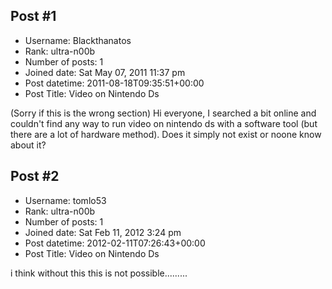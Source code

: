 ## Post #1
- Username: Blackthanatos
- Rank: ultra-n00b
- Number of posts: 1
- Joined date: Sat May 07, 2011 11:37 pm
- Post datetime: 2011-08-18T09:35:51+00:00
- Post Title: Video on Nintendo Ds

(Sorry if this is the wrong section)
Hi everyone, I searched a bit online and couldn't find any way to run video on nintendo ds with a software tool (but there are a lot of hardware method).
Does it simply not exist or noone know about it?
## Post #2
- Username: tomlo53
- Rank: ultra-n00b
- Number of posts: 1
- Joined date: Sat Feb 11, 2012 3:24 pm
- Post datetime: 2012-02-11T07:26:43+00:00
- Post Title: Video on Nintendo Ds

i think without this this is not possible.........
